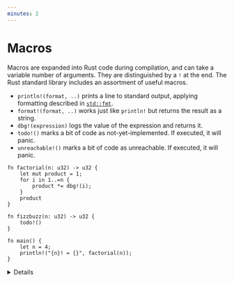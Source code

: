 ```yaml
---
minutes: 2
---
```


# Macros

Macros are expanded into Rust code during compilation, and can take a variable
number of arguments. They are distinguished by a `!` at the end. The Rust
standard library includes an assortment of useful macros.

- `println!(format, ..)` prints a line to standard output, applying formatting
  described in [`std::fmt`](https://doc.rust-lang.org/std/fmt/index.html).
- `format!(format, ..)` works just like `println!` but returns the result as a
  string.
- `dbg!(expression)` logs the value of the expression and returns it.
- `todo!()` marks a bit of code as not-yet-implemented. If executed, it will
  panic.
- `unreachable!()` marks a bit of code as unreachable. If executed, it will
  panic.

```rust,editable
fn factorial(n: u32) -> u32 {
    let mut product = 1;
    for i in 1..=n {
        product *= dbg!(i);
    }
    product
}

fn fizzbuzz(n: u32) -> u32 {
    todo!()
}

fn main() {
    let n = 4;
    println!("{n}! = {}", factorial(n));
}
```

<details>

The takeaway from this section is that these common conveniences exist, and how
to use them. Why they are defined as macros, and what they expand to, is not
especially critical.

The course does not cover defining macros, but a later section will describe use
of derive macros.

```rust
println!("cat");

let evil_cat = "cat {}";
println!(evil_cat); // Error!
```

</details>
